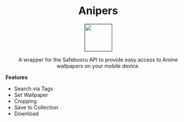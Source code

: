 <h1 align="center">
Anipers
</h1>

<div align="center">
  <a href="" taret="_blank" rel="noopener noreferrer">
    <img src="https://fdroid.gitlab.io/artwork/badge/get-it-on.png" height="75">  
  </a>
</div>

<p align="center">
A wrapper for the Safebooru API to provide easy access to Anime wallpapers on your mobile device.  
</p>

<p>
  <strong>Features</strong>
  <ul>
    <li>Search via Tags</li>
    <li>Set Wallpaper</li>
    <li>Cropping</li>
    <li>Save to Collection</li>
    <li>Download</li>
   </ul>
</p>
